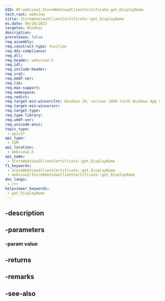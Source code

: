 ```yaml
---
UID: NF:webview2.ICoreWebView2ClientCertificate.get_DisplayName
tech.root: webview
title: ICoreWebView2ClientCertificate::get_DisplayName
ms.date: 09/20/2022
targetos: Windows
description: 
prerelease: false
req.assembly: 
req.construct-type: function
req.ddi-compliance: 
req.dll: 
req.header: webview2.h
req.idl: 
req.include-header: 
req.irql: 
req.kmdf-ver: 
req.lib: 
req.max-support: 
req.namespace: 
req.redist: 
req.target-min-winverclnt: Windows 10, version 1809 (with Windows App SDK 1.1 or later)
req.target-min-winversvr: 
req.target-type: 
req.type-library: 
req.umdf-ver: 
req.unicode-ansi: 
topic_type:
 - apiref
api_type:
 - COM
api_location:
 - webview2.h
api_name:
 - ICoreWebView2ClientCertificate::get_DisplayName
f1_keywords:
 - ICoreWebView2ClientCertificate::get_DisplayName
 - webview2/ICoreWebView2ClientCertificate::get_DisplayName
dev_langs:
 - c++
helpviewer_keywords:
 - get_DisplayName
---
```


## -description

## -parameters

### -param value

## -returns

## -remarks

## -see-also

